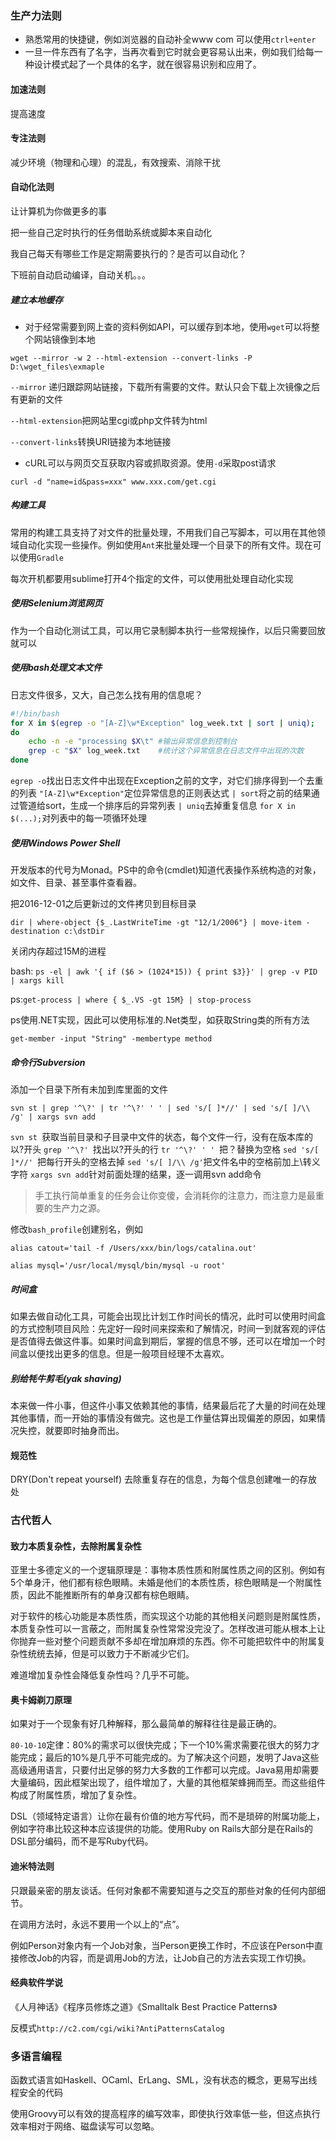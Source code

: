 ### 生产力法则

* 熟悉常用的快捷键，例如浏览器的自动补全www com 可以使用`ctrl+enter`
* 一旦一件东西有了名字，当再次看到它时就会更容易认出来，例如我们给每一种设计模式起了一个具体的名字，就在很容易识别和应用了。

#### 加速法则

提高速度

#### 专注法则

减少环境（物理和心理）的混乱，有效搜索、消除干扰

#### 自动化法则

让计算机为你做更多的事

把一些自己定时执行的任务借助系统或脚本来自动化

我自己每天有哪些工作是定期需要执行的？是否可以自动化？

下班前自动启动编译，自动关机。。。

##### 建立本地缓存

* 对于经常需要到网上查的资料例如API，可以缓存到本地，使用`wget`可以将整个网站镜像到本地

`wget --mirror -w 2 --html-extension --convert-links -P D:\wget_files\exmaple`

`--mirror` 递归跟踪网站链接，下载所有需要的文件。默认只会下载上次镜像之后有更新的文件

`--html-extension`把网站里cgi或php文件转为html

`--convert-links`转换URI链接为本地链接

* cURL可以与网页交互获取内容或抓取资源。使用`-d`采取post请求

`curl -d "name=id&pass=xxx" www.xxx.com/get.cgi`

##### 构建工具

常用的构建工具支持了对文件的批量处理，不用我们自己写脚本，可以用在其他领域自动化实现一些操作。例如使用`Ant`来批量处理一个目录下的所有文件。现在可以使用`Gradle`

每次开机都要用sublime打开4个指定的文件，可以使用批处理自动化实现

##### 使用Selenium浏览网页

作为一个自动化测试工具，可以用它录制脚本执行一些常规操作，以后只需要回放就可以

##### 使用bash处理文本文件

日志文件很多，又大，自己怎么找有用的信息呢？

```bash
#!/bin/bash
for X in $(egrep -o "[A-Z]\w*Exception" log_week.txt | sort | uniq);
do
    echo -n -e "processing $X\t" #输出异常信息到控制台
    grep -c "$X" log_week.txt    #统计这个异常信息在日志文件中出现的次数
done
```

`egrep -o`找出日志文件中出现在Exception之前的文字，对它们排序得到一个去重的列表
`"[A-Z]\w*Exception"`定位异常信息的正则表达式
`| sort`将之前的结果通过管道给sort，生成一个排序后的异常列表
`| uniq`去掉重复信息
`for X in $(...);`对列表中的每一项循环处理

##### 使用Windows Power Shell

开发版本的代号为Monad。PS中的命令(cmdlet)知道代表操作系统构造的对象，如文件、目录、甚至事件查看器。

把2016-12-01之后更新过的文件拷贝到目标目录

`dir | where-object {$_.LastWriteTime -gt "12/1/2006"} | move-item -destination c:\dstDir`

关闭内存超过15M的进程

bash: `ps -el | awk '{ if ($6 > (1024*15)) { print $3}}' | grep -v PID | xargs kill`

ps:`get-process | where { $_.VS -gt 15M} | stop-process`

ps使用.NET实现，因此可以使用标准的.Net类型，如获取String类的所有方法

`get-member -input "String" -membertype method`

##### 命令行Subversion

添加一个目录下所有未加到库里面的文件

`svn st | grep '^\?' | tr '^\?' ' ' | sed 's/[ ]*//' | sed 's/[ ]/\\ /g' | xargs svn add`

`svn st `获取当前目录和子目录中文件的状态，每个文件一行，没有在版本库的以?开头
`grep '^\?' `找出以?开头的行
`tr '^\?' ' ' `把？替换为空格
`sed 's/[ ]*//' `把每行开头的空格去掉
`sed 's/[ ]/\\ /g'`把文件名中的空格前加上\转义字符
`xargs svn add`针对前面处理的结果，逐一调用svn add命令



> 手工执行简单重复的任务会让你变傻，会消耗你的注意力，而注意力是最重要的生产力之源。

修改`bash_profile`创建别名，例如

`alias catout='tail -f /Users/xxx/bin/logs/catalina.out'`

`alias mysql='/usr/local/mysql/bin/mysql -u root'`



##### 时间盒

如果去做自动化工具，可能会出现比计划工作时间长的情况，此时可以使用时间盒的方式控制项目风险：先定好一段时间来探索和了解情况，时间一到就客观的评估是否值得去做这件事。如果时间盒到期后，掌握的信息不够，还可以在增加一个时间盒以便找出更多的信息。但是一般项目经理不太喜欢。

##### 别给牦牛剪毛(yak shaving)

本来做一件小事，但这件小事又依赖其他的事情，结果最后花了大量的时间在处理其他事情，而一开始的事情没有做完。这也是工作量估算出现偏差的原因，如果情况失控，就要即时抽身而出。

#### 规范性

DRY(Don't repeat yourself) 去除重复存在的信息，为每个信息创建唯一的存放处



### 古代哲人

#### 致力本质复杂性，去除附属复杂性

亚里士多德定义的一个逻辑原理是：事物本质性质和附属性质之间的区别。例如有5个单身汗，他们都有棕色眼睛。未婚是他们的本质性质，棕色眼睛是一个附属性质，因此不能推断所有的单身汉都有棕色眼睛。

对于软件的核心功能是本质性质，而实现这个功能的其他相关问题则是附属性质，本质复杂性可以一言蔽之，而附属复杂性常常没完没了。怎样改进可能从根本上让你抛弃一些对整个问题贡献不多却在增加麻烦的东西。你不可能把软件中的附属复杂性统统去掉，但是可以致力于不断减少它们。

难道增加复杂性会降低复杂性吗？几乎不可能。

#### 奥卡姆剃刀原理

如果对于一个现象有好几种解释，那么最简单的解释往往是最正确的。

`80-10-10`定律：80%的需求可以很快完成；下一个10%需求需要花很大的努力才能完成；最后的10%是几乎不可能完成的。为了解决这个问题，发明了Java这些高级通用语言，只要付出足够的努力大多数的工作都可以完成。Java易用却需要大量编码，因此框架出现了，组件增加了，大量的其他框架蜂拥而至。而这些组件构成了附属性质，增加了复杂性。

DSL（领域特定语言）让你在最有价值的地方写代码，而不是琐碎的附属功能上，例如字符串比较这种本应该提供的功能。使用Ruby on Rails大部分是在Rails的DSL部分编码，而不是写Ruby代码。

#### 迪米特法则

只跟最亲密的朋友谈话。任何对象都不需要知道与之交互的那些对象的任何内部细节。

在调用方法时，永远不要用一个以上的“点”。

例如Person对象内有一个Job对象，当Person更换工作时，不应该在Person中直接修改Job的内容，而是调用Job的方法，让Job自己的方法去实现工作切换。

#### 经典软件学说

《人月神话》《程序员修炼之道》《Smalltalk Best Practice Patterns》

反模式`http://c2.com/cgi/wiki?AntiPatternsCatalog`

### 多语言编程

函数式语言如Haskell、OCaml、ErLang、SML，没有状态的概念，更易写出线程安全的代码

使用Groovy可以有效的提高程序的编写效率，即使执行效率低一些，但这点执行效率相对于网络、磁盘读写可以忽略。

